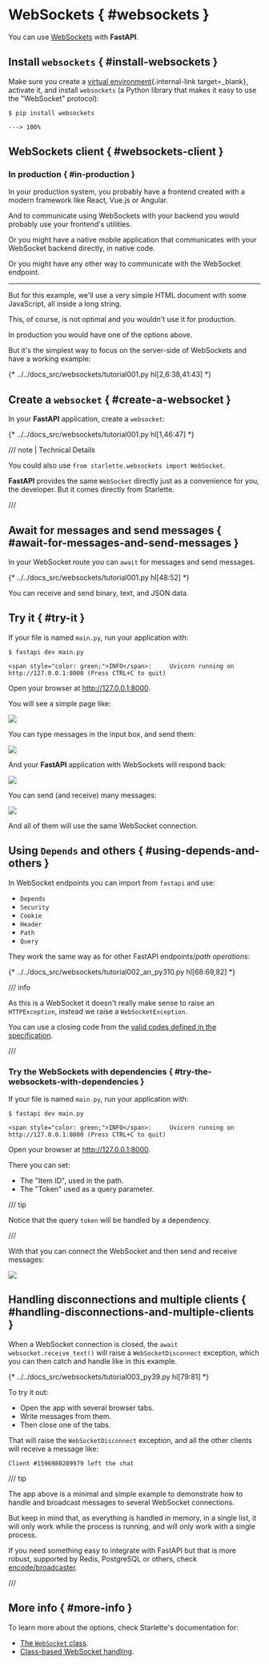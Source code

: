 # WebSockets { #websockets }

You can use <a href="https://developer.mozilla.org/en-US/docs/Web/API/WebSockets_API" class="external-link" target="_blank">WebSockets</a> with **FastAPI**.

## Install `websockets` { #install-websockets }

Make sure you create a [virtual environment](../virtual-environments.md){.internal-link target=_blank}, activate it, and install `websockets` (a Python library that makes it easy to use the "WebSocket" protocol):

<div class="termy">

```console
$ pip install websockets

---> 100%
```

</div>

## WebSockets client { #websockets-client }

### In production { #in-production }

In your production system, you probably have a frontend created with a modern framework like React, Vue.js or Angular.

And to communicate using WebSockets with your backend you would probably use your frontend's utilities.

Or you might have a native mobile application that communicates with your WebSocket backend directly, in native code.

Or you might have any other way to communicate with the WebSocket endpoint.

---

But for this example, we'll use a very simple HTML document with some JavaScript, all inside a long string.

This, of course, is not optimal and you wouldn't use it for production.

In production you would have one of the options above.

But it's the simplest way to focus on the server-side of WebSockets and have a working example:

{* ../../docs_src/websockets/tutorial001.py hl[2,6:38,41:43] *}

## Create a `websocket` { #create-a-websocket }

In your **FastAPI** application, create a `websocket`:

{* ../../docs_src/websockets/tutorial001.py hl[1,46:47] *}

/// note | Technical Details

You could also use `from starlette.websockets import WebSocket`.

**FastAPI** provides the same `WebSocket` directly just as a convenience for you, the developer. But it comes directly from Starlette.

///

## Await for messages and send messages { #await-for-messages-and-send-messages }

In your WebSocket route you can `await` for messages and send messages.

{* ../../docs_src/websockets/tutorial001.py hl[48:52] *}

You can receive and send binary, text, and JSON data.

## Try it { #try-it }

If your file is named `main.py`, run your application with:

<div class="termy">

```console
$ fastapi dev main.py

<span style="color: green;">INFO</span>:     Uvicorn running on http://127.0.0.1:8000 (Press CTRL+C to quit)
```

</div>

Open your browser at <a href="http://127.0.0.1:8000" class="external-link" target="_blank">http://127.0.0.1:8000</a>.

You will see a simple page like:

<img src="/img/tutorial/websockets/image01.png">

You can type messages in the input box, and send them:

<img src="/img/tutorial/websockets/image02.png">

And your **FastAPI** application with WebSockets will respond back:

<img src="/img/tutorial/websockets/image03.png">

You can send (and receive) many messages:

<img src="/img/tutorial/websockets/image04.png">

And all of them will use the same WebSocket connection.

## Using `Depends` and others { #using-depends-and-others }

In WebSocket endpoints you can import from `fastapi` and use:

* `Depends`
* `Security`
* `Cookie`
* `Header`
* `Path`
* `Query`

They work the same way as for other FastAPI endpoints/*path operations*:

{* ../../docs_src/websockets/tutorial002_an_py310.py hl[68:69,82] *}

/// info

As this is a WebSocket it doesn't really make sense to raise an `HTTPException`, instead we raise a `WebSocketException`.

You can use a closing code from the <a href="https://tools.ietf.org/html/rfc6455#section-7.4.1" class="external-link" target="_blank">valid codes defined in the specification</a>.

///

### Try the WebSockets with dependencies { #try-the-websockets-with-dependencies }

If your file is named `main.py`, run your application with:

<div class="termy">

```console
$ fastapi dev main.py

<span style="color: green;">INFO</span>:     Uvicorn running on http://127.0.0.1:8000 (Press CTRL+C to quit)
```

</div>

Open your browser at <a href="http://127.0.0.1:8000" class="external-link" target="_blank">http://127.0.0.1:8000</a>.

There you can set:

* The "Item ID", used in the path.
* The "Token" used as a query parameter.

/// tip

Notice that the query `token` will be handled by a dependency.

///

With that you can connect the WebSocket and then send and receive messages:

<img src="/img/tutorial/websockets/image05.png">

## Handling disconnections and multiple clients { #handling-disconnections-and-multiple-clients }

When a WebSocket connection is closed, the `await websocket.receive_text()` will raise a `WebSocketDisconnect` exception, which you can then catch and handle like in this example.

{* ../../docs_src/websockets/tutorial003_py39.py hl[79:81] *}

To try it out:

* Open the app with several browser tabs.
* Write messages from them.
* Then close one of the tabs.

That will raise the `WebSocketDisconnect` exception, and all the other clients will receive a message like:

```
Client #1596980209979 left the chat
```

/// tip

The app above is a minimal and simple example to demonstrate how to handle and broadcast messages to several WebSocket connections.

But keep in mind that, as everything is handled in memory, in a single list, it will only work while the process is running, and will only work with a single process.

If you need something easy to integrate with FastAPI but that is more robust, supported by Redis, PostgreSQL or others, check <a href="https://github.com/encode/broadcaster" class="external-link" target="_blank">encode/broadcaster</a>.

///

## More info { #more-info }

To learn more about the options, check Starlette's documentation for:

* <a href="https://www.starlette.io/websockets/" class="external-link" target="_blank">The `WebSocket` class</a>.
* <a href="https://www.starlette.io/endpoints/#websocketendpoint" class="external-link" target="_blank">Class-based WebSocket handling</a>.
